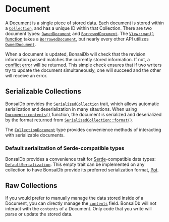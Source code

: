 # Document

A [Document][document] is a single piece of stored data. Each document is stored within a [`Collection`](./collection.md), and has a unique ID within that Collection. There are two document types: [`OwnedDocument`][owned-document] and [`BorrowedDocument`][borrowed-document]. The [`View::map()` function][view-map] takes a [`BorrowedDocument`][borrowed-document], but nearly every other API utilizes [`OwnedDocument`][owned-document].

When a document is updated, BonsaiDb will check that the revision information passed matches the currently stored information. If not, a [conflict error](https://dev.bonsaidb.io/main/bonsaidb/core/enum.Error.html#variant.DocumentConflict) will be returned. This simple check ensures that if two writers try to update the document simultaneously, one will succeed and the other will receive an error.

## Serializable Collections

BonsaiDb provides the [`SerializedCollection`](https://dev.bonsaidb.io/main/bonsaidb/core/schema/trait.SerializedCollection.html) trait, which allows automatic serialization and deserialization in many sitautions. When using [`Document::contents()`](https://dev.bonsaidb.io/main/bonsaidb/core/document/struct.Document.html#method.contents) function, the document is serialized and deserialized by the format returned from [`SerializedCollection::format()`](https://dev.bonsaidb.io/main/bonsaidb/core/schema/trait.SerializedCollection.html#tymethod.format).

The [`CollectionDocument`](https://dev.bonsaidb.io/main/bonsaidb/core/schema/struct.CollectionDocument.html) type provides convenience methods of interacting with serializable documents.

### Default serialization of Serde-compatible types

BonsaiDb provides a convenience trait for [Serde](https://serde.rs/)-compatible data types: [`DefaultSerialization`](https://dev.bonsaidb.io/main/bonsaidb/core/schema/trait.DefaultSerialization.html). This empty trait can be implemented on any collection to have BonsaiDb provide its preferred serialization format, [Pot](https://github.com/khonsulabs/pot).

## Raw Collections

If you would prefer to manually manage the data stored inside of a Document, you can directly manage the [`contents`](https://dev.bonsaidb.io/main/bonsaidb/core/document/struct.Document.html#structfield.contents) field. BonsaiDb will not interact with the `contents` of a Document. Only code that you write will parse or update the stored data.

[document]: https://dev.bonsaidb.io/main/bonsaidb/core/document/trait.Document.html
[owned-document]: https://dev.bonsaidb.io/main/bonsaidb/core/document/struct.OwnedDocument.html
[borrowed-document]: https://dev.bonsaidb.io/main/bonsaidb/core/document/struct.BorrowedDocument.html
[view-map]: ./view.md#map